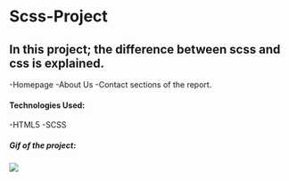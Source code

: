 <h1>Scss-Project</h1>
<h2>In this project; the difference between scss and css is explained.</h2>
-Homepage
-About Us
-Contact 
sections of the report. 
<h4>Technologies Used:</h4>
-HTML5
-SCSS

<h5>Gif of the project:</h5>

<img src="/assests/gif/SASS & CSS - Google Chrome 2023-10-03 20-27-57.gif">


